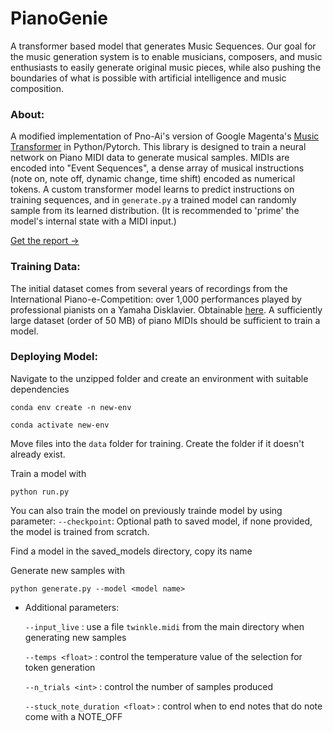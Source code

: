 # PianoGenie
A transformer based model that generates Music Sequences. Our goal for the music generation system is to enable musicians, composers, and music enthusiasts to easily generate original music pieces, while also pushing the boundaries of what is possible with artificial intelligence and music composition.

### About:
A modified implementation of Pno-Ai's version of Google Magenta's [Music Transformer](https://magenta.tensorflow.org/music-transformer) in Python/Pytorch. This library is designed to train a neural network on Piano MIDI data to generate musical samples. MIDIs are encoded into "Event Sequences", a dense array of musical instructions (note on, note off, dynamic change, time shift) encoded as numerical tokens. A custom transformer model learns to predict instructions on training sequences, and in `generate.py` a trained model can randomly sample from its learned distribution. (It is recommended to 'prime' the model's internal state with a MIDI input.)

[Get the report ->](https://github.com/Zedx07/PianoGenie/files/11328476/Report_gp_09_Shubham_Krutik_Vatsal.pdf)

### Training Data:
The initial dataset comes from several years of recordings from the International Piano-e-Competition: over 1,000 performances played by professional pianists on a Yamaha Disklavier. Obtainable [here](https://magenta.tensorflow.org/datasets/maestro). A sufficiently large dataset (order of 50 MB) of piano MIDIs should be sufficient to train a model.

### Deploying Model:
Navigate to the unzipped folder and create an environment with suitable dependencies

`conda env create -n new-env`

`conda activate new-env`

Move files into the `data` folder for training. Create the folder if it doesn't already exist.

Train a model with

`python run.py`

You can also train the model on previously trainde model by using parameter:
  `--checkpoint`: Optional path to saved model, if none provided, the model is trained from scratch.

Find a model in the saved_models directory, copy its name

Generate new samples with

`python generate.py --model <model name>`

  - Additional parameters:
  
    `--input_live` : use a file `twinkle.midi` from the main directory when generating new samples
    
    `--temps <float>` : control the temperature value of the selection for token generation
    
    `--n_trials <int>` : control the number of samples produced
    
    `--stuck_note_duration <float>` : control when to end notes that do note come with a NOTE_OFF
